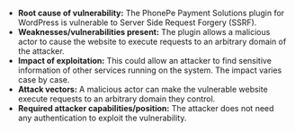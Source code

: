 - **Root cause of vulnerability:** The PhonePe Payment Solutions plugin for WordPress is vulnerable to Server Side Request Forgery (SSRF).
- **Weaknesses/vulnerabilities present:** The plugin allows a malicious actor to cause the website to execute requests to an arbitrary domain of the attacker.
- **Impact of exploitation:** This could allow an attacker to find sensitive information of other services running on the system. The impact varies case by case.
- **Attack vectors:** A malicious actor can make the vulnerable website execute requests to an arbitrary domain they control.
- **Required attacker capabilities/position:** The attacker does not need any authentication to exploit the vulnerability.